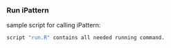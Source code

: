 ### Run iPattern

sample script for calling iPattern:
```sh
script "run.R" contains all needed running command.
```
